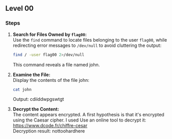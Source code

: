 
## Level 00

### Steps

1. **Search for Files Owned by `flag00`:**  
   Use the `find` command to locate files belonging to the user `flag00`, while redirecting error messages to `/dev/null` to avoid cluttering the output:  
   ```bash
   find / -user flag00 2>/dev/null
   ```
   This command reveals a file named john.

2. **Examine the File:**  
   Display the contents of the file john:
   ```bash
   cat john
   ```
   Output: cdiiddwpgswtgt

3. **Decrypt the Content:**  
	The content appears encrypted. A first hypothesis is that it's encrypted using the Caesar cipher. 
	I used Use an online tool to decrypt it: https://www.dcode.fr/chiffre-cesar  
	Decryption result: nottoohardhere

